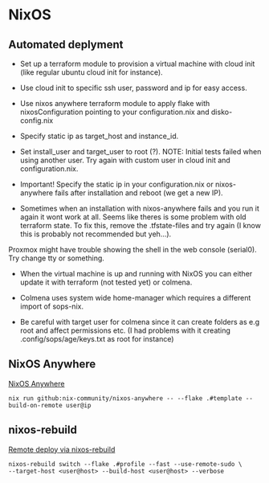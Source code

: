 # NixOS

## Automated deplyment

- Set up a terraform module to provision a virtual machine with cloud init (like regular ubuntu cloud init for instance).

- Use cloud init to specific ssh user, password and ip for easy access.

- Use nixos anywhere terraform module to apply flake with nixosConfiguration pointing to your configuration.nix and disko-config.nix

- Specify static ip as target_host and instance_id.

- Set install_user and target_user to root (?).
  NOTE: Initial tests failed when using another user. Try again with custom user in cloud init and configuration.nix.

- Important! Specify the static ip in your configuration.nix or nixos-anywhere fails after installation and reboot (we get a new IP).

- Sometimes when an installation with nixos-anywhere fails and you run it again it wont work at all. Seems like theres is some problem
  with old terraform state. To fix this, remove the .tfstate-files and try again (I know this is probably not recommended but yeh...).

Proxmox might have trouble showing the shell in the web console (serial0). Try change tty or something.

- When the virtual machine is up and running with NixOS you can either update it with terraform (not tested yet) or colmena.

- Colmena uses system wide home-manager which requires a different import of sops-nix.

- Be careful with target user for colmena since it can create folders as e.g root and affect permissions etc. (I had problems with it creating .config/sops/age/keys.txt as root for instance)

## NixOS Anywhere

[NixOS Anywhere](https://github.com/nix-community/nixos-anywhere)

```console
nix run github:nix-community/nixos-anywhere -- --flake .#template --build-on-remote user@ip
```

## nixos-rebuild

[Remote deploy via nixos-rebuild](https://nixos.wiki/wiki/Nixos-rebuild)

```console
nixos-rebuild switch --flake .#profile --fast --use-remote-sudo \
--target-host <user@host> --build-host <user@host> --verbose
```
